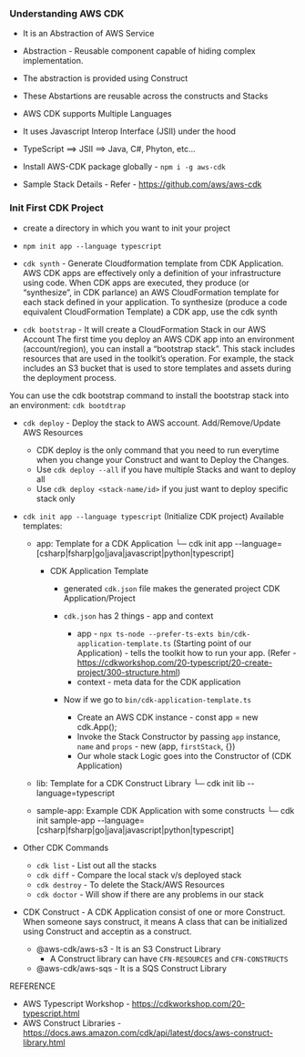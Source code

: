 ### Understanding AWS CDK

- It is an Abstraction of AWS Service
- Abstraction - Reusable component capable of hiding complex implementation.
- The abstraction is provided using Construct
- These Abstartions are reusable across the constructs and Stacks
- AWS CDK supports Multiple Languages
- It uses Javascript Interop Interface (JSII) under the hood
- TypeScript ==> JSII ==> Java, C#, Phyton, etc...

- Install AWS-CDK package globally - `npm i -g aws-cdk`
- Sample Stack Details - Refer - https://github.com/aws/aws-cdk

### Init First CDK Project

- create a directory in which you want to init your project

- `npm init app --language typescript`

- `cdk synth` - Generate Cloudformation template from CDK Application.
  AWS CDK apps are effectively only a definition of your infrastructure using code. When CDK apps are executed, they produce (or “synthesize”, in CDK parlance) an AWS CloudFormation template for each stack defined in your application. To synthesize (produce a code equivalent CloudFormation Template) a CDK app, use the cdk synth

- `cdk bootstrap` - It will create a CloudFormation Stack in our AWS Account
  The first time you deploy an AWS CDK app into an environment (account/region), you can install a “bootstrap stack”. This stack includes resources that are used in the toolkit’s operation. For example, the stack includes an S3 bucket that is used to store templates and assets during the deployment process.

You can use the cdk bootstrap command to install the bootstrap stack into an environment: `cdk bootdtrap`

- `cdk deploy` - Deploy the stack to AWS account. Add/Remove/Update AWS Resources

  - CDK deploy is the only command that you need to run everytime when you change your Construct and want to Deploy the Changes.
  - Use `cdk deploy --all` if you have multiple Stacks and want to deploy all
  - Use `cdk deploy <stack-name/id>` if you just want to deploy specific stack only

- `cdk init app --language typescript` (Initialize CDK project)
  Available templates:

  - app: Template for a CDK Application
    └─ cdk init app --language=[csharp|fsharp|go|java|javascript|python|typescript]

    - CDK Application Template

      - generated `cdk.json` file makes the generated project CDK Application/Project
      - `cdk.json` has 2 things - app and context

        - app - `npx ts-node --prefer-ts-exts bin/cdk-application-template.ts` (Starting point of our Application) - tells the toolkit how to run your app. (Refer - https://cdkworkshop.com/20-typescript/20-create-project/300-structure.html)
        - context - meta data for the CDK application

      - Now if we go to `bin/cdk-application-template.ts`
        - Create an AWS CDK instance - const app = new cdk.App();
        - Invoke the Stack Constructor by passing `app` instance, `name` and `props` - new <StackName>(app, `firstStack`, {})
        - Our whole stack Logic goes into the Constructor of <StackName> (CDK Application)

  - lib: Template for a CDK Construct Library
    └─ cdk init lib --language=typescript

  - sample-app: Example CDK Application with some constructs
    └─ cdk init sample-app --language=[csharp|fsharp|go|java|javascript|python|typescript]

- Other CDK Commands

  - `cdk list` - List out all the stacks
  - `cdk diff` - Compare the local stack v/s deployed stack
  - `cdk destroy` - To delete the Stack/AWS Resources
  - `cdk doctor` - Will show if there are any problems in our stack

- CDK Construct - A CDK Application consist of one or more Construct.
  When someone says construct, it means A class that can be initialized using Construct and acceptin <scope> as a construct.
  - @aws-cdk/aws-s3 - It is an S3 Construct Library
    - A Construct library can have `CFN-RESOURCES` and `CFN-CONSTRUCTS`
  - @aws-cdk/aws-sqs - It is a SQS Construct Library

REFERENCE

- AWS Typescript Workshop - https://cdkworkshop.com/20-typescript.html
- AWS Construct Libraries - https://docs.aws.amazon.com/cdk/api/latest/docs/aws-construct-library.html

